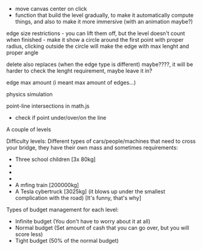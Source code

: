 



- move canvas center on click
- function that build the level gradually, to make it automatically compute things, and also to make it more immersive (with an animation maybe?)



edge size restrictions - you can lift them off, but the level doesn't count when finished - make it show a circle around the first point with proper radius, clicking outside the circle will make the edge with max lenght and proper angle

delete also replaces (when the edge type is different) maybe????, it will be harder to check the lenght requirement, maybe leave it in?

edge max amount (i meant max amount of edges...)

physics simulation

point-line intersections in math.js
- check if point under/over/on the line




A couple of levels

Difficulty levels: Different types of cars/people/machines that need to cross your bridge, they have their own mass and sometimes requirements:
- Three school children [3x 80kg]
- 
- 
- 
- A mfing train [200000kg]
- A Tesla cybertruck [3025kg] (it blows up under the smallest complication with the road) [It's funny, that's why]

Types of budget management for each level:
- Infinite budget (You don't have to worry about it at all)
- Normal budget (Set amount of cash that you can go over, but you will score less)
- Tight budget (50% of the normal budget)






